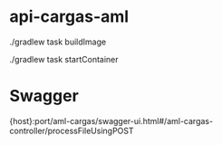 
# api-cargas-aml
./gradlew task buildImage

./gradlew task startContainer

# Swagger

{host}:port/aml-cargas/swagger-ui.html#/aml-cargas-controller/processFileUsingPOST
